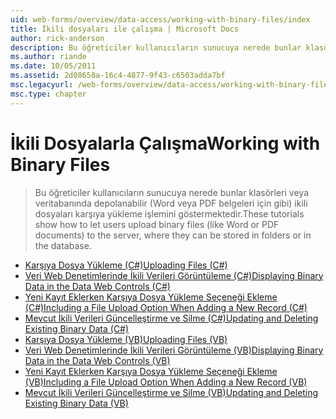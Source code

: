```yaml
---
uid: web-forms/overview/data-access/working-with-binary-files/index
title: İkili dosyaları ile çalışma | Microsoft Docs
author: rick-anderson
description: Bu öğreticiler kullanıcıların sunucuya nerede bunlar klasörleri veya veritabanında depolanabilir (Word veya PDF belgeleri için gibi) ikili dosyaları karşıya yükleme işlemini göstermektedir.
ms.author: riande
ms.date: 10/05/2011
ms.assetid: 2d08658a-16c4-4877-9f43-c6503adda7bf
msc.legacyurl: /web-forms/overview/data-access/working-with-binary-files
msc.type: chapter
---
```

<a name="working-with-binary-files"></a><span data-ttu-id="223f1-103">İkili Dosyalarla Çalışma</span><span class="sxs-lookup"><span data-stu-id="223f1-103">Working with Binary Files</span></span>
====================
> <span data-ttu-id="223f1-104">Bu öğreticiler kullanıcıların sunucuya nerede bunlar klasörleri veya veritabanında depolanabilir (Word veya PDF belgeleri için gibi) ikili dosyaları karşıya yükleme işlemini göstermektedir.</span><span class="sxs-lookup"><span data-stu-id="223f1-104">These tutorials show how to let users upload binary files (like Word or PDF documents) to the server, where they can be stored in folders or in the database.</span></span>


- [<span data-ttu-id="223f1-105">Karşıya Dosya Yükleme (C#)</span><span class="sxs-lookup"><span data-stu-id="223f1-105">Uploading Files (C#)</span></span>](uploading-files-cs.md)
- [<span data-ttu-id="223f1-106">Veri Web Denetimlerinde İkili Verileri Görüntüleme (C#)</span><span class="sxs-lookup"><span data-stu-id="223f1-106">Displaying Binary Data in the Data Web Controls (C#)</span></span>](displaying-binary-data-in-the-data-web-controls-cs.md)
- [<span data-ttu-id="223f1-107">Yeni Kayıt Eklerken Karşıya Dosya Yükleme Seçeneği Ekleme (C#)</span><span class="sxs-lookup"><span data-stu-id="223f1-107">Including a File Upload Option When Adding a New Record (C#)</span></span>](including-a-file-upload-option-when-adding-a-new-record-cs.md)
- [<span data-ttu-id="223f1-108">Mevcut İkili Verileri Güncelleştirme ve Silme (C#)</span><span class="sxs-lookup"><span data-stu-id="223f1-108">Updating and Deleting Existing Binary Data (C#)</span></span>](updating-and-deleting-existing-binary-data-cs.md)
- [<span data-ttu-id="223f1-109">Karşıya Dosya Yükleme (VB)</span><span class="sxs-lookup"><span data-stu-id="223f1-109">Uploading Files (VB)</span></span>](uploading-files-vb.md)
- [<span data-ttu-id="223f1-110">Veri Web Denetimlerinde İkili Verileri Görüntüleme (VB)</span><span class="sxs-lookup"><span data-stu-id="223f1-110">Displaying Binary Data in the Data Web Controls (VB)</span></span>](displaying-binary-data-in-the-data-web-controls-vb.md)
- [<span data-ttu-id="223f1-111">Yeni Kayıt Eklerken Karşıya Dosya Yükleme Seçeneği Ekleme (VB)</span><span class="sxs-lookup"><span data-stu-id="223f1-111">Including a File Upload Option When Adding a New Record (VB)</span></span>](including-a-file-upload-option-when-adding-a-new-record-vb.md)
- [<span data-ttu-id="223f1-112">Mevcut İkili Verileri Güncelleştirme ve Silme (VB)</span><span class="sxs-lookup"><span data-stu-id="223f1-112">Updating and Deleting Existing Binary Data (VB)</span></span>](updating-and-deleting-existing-binary-data-vb.md)

